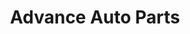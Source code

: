 ---
title: "Advance Auto Parts"
url: /chicago/advance-auto-parts-south-stony-island-avenue/
shop: car parts
---